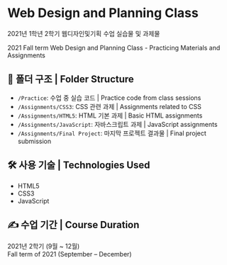 # Web Design and Planning Class
2021년 1학년 2학기 웹디자인및기획 수업 실습물 및 과제물

2021 Fall term Web Design and Planning Class - Practicing Materials and Assignments

## 📁 폴더 구조 | Folder Structure

- `/Practice`: 수업 중 실습 코드 | Practice code from class sessions
- `/Assignments/CSS3`: CSS 관련 과제 | Assignments related to CSS
- `/Assignments/HTML5`: HTML 기본 과제 | Basic HTML assignments
- `/Assignments/JavaScript`: 자바스크립트 과제 | JavaScript assignments
- `/Assignments/Final Project`: 마지막 프로젝트 결과물 | Final project submission

## 🛠️ 사용 기술 | Technologies Used
- HTML5
- CSS3
- JavaScript

## ✍️ 수업 기간 | Course Duration
2021년 2학기 (9월 ~ 12월)  
Fall term of 2021 (September – December)
